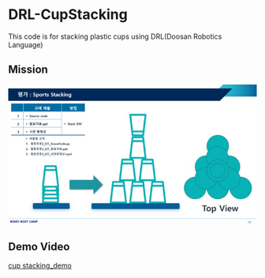 # DRL-CupStacking
This code is for stacking plastic cups using DRL(Doosan Robotics Language)


## Mission
<p align="center">
  <img src="/mission.png" alt="mission.png" width="700">
</p>

## Demo Video

[cup stacking_demo](/cup_stacking_demo.mp4)
